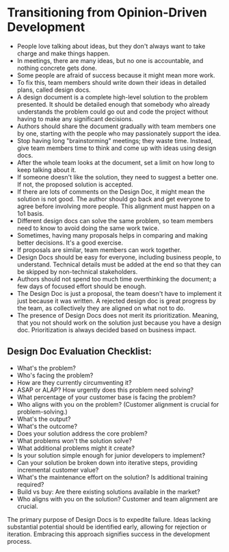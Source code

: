 # Transitioning from Opinion-Driven Development

- People love talking about ideas, but they don't always want to take charge and make things happen.
- In meetings, there are many ideas, but no one is accountable, and nothing concrete gets done.
- Some people are afraid of success because it might mean more work.
- To fix this, team members should write down their ideas in detailed plans, called design docs.
- 	A design document is a complete high-level solution to the problem presented. It should be detailed enough that somebody who already understands the problem could go out and code the project without having to make any significant decisions.
- Authors should share the document gradually with team members one by one, starting with the people who may passionately support the idea.
- Stop having long "brainstorming" meetings; they waste time. Instead, give team members time to think and come up with ideas using design docs.
- After the whole team looks at the document, set a limit on how long to keep talking about it.
- If someone doesn't like the solution, they need to suggest a better one. If not, the proposed solution is accepted.
- If there are lots of comments on the Design Doc, it might mean the solution is not good. The author should go back and get everyone to agree before involving more people. This alignment must happen on a 1o1 basis. 
- Different design docs can solve the same problem, so team members need to know to avoid doing the same work twice.
- Sometimes, having many proposals helps in comparing and making better decisions. It's a good exercise.
- If proposals are similar, team members can work together.
- Design Docs should be easy for everyone, including business people, to understand. Technical details must be added at the end so that they can be skipped by non-technical stakeholders.
- Authors should not spend too much time overthinking the document; a few days of focused effort should be enough.
- The Design Doc is just a proposal, the team doesn't have to implement it just because it was written. A rejected design doc is great progress by the team, as collectively they are aligned on what not to do.
- The presence of Design Docs does not merit its prioritization. Meaning, that you not should work on the solution just because you have a design doc. Prioritization is always decided based on business impact.

## Design Doc Evaluation Checklist:

- What's the problem?
- Who's facing the problem?
- How are they currently circumventing it?
- ASAP or ALAP? How urgently does this problem need solving?
- What percentage of your customer base is facing the problem?
- Who aligns with you on the problem? (Customer alignment is crucial for problem-solving.)
- What's the output?
- What's the outcome?
- Does your solution address the core problem?
- What problems won't the solution solve?
- What additional problems might it create?
- Is your solution simple enough for junior developers to implement?
- Can your solution be broken down into iterative steps, providing incremental customer value?
- What's the maintenance effort on the solution? Is additional training required?
- Build vs buy: Are there existing solutions available in the market?
- Who aligns with you on the solution? Customer and team alignment are crucial.


The primary purpose of Design Docs is to expedite failure. Ideas lacking substantial potential should be identified early, allowing for rejection or iteration. Embracing this approach signifies success in the development process.


